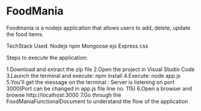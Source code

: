 # FoodMania
Foodmania is a nodejs application that allows users to add, delete, update the food items.

TechStack Used:
Nodejs
npm
Mongoose
ejs
Express
css

Steps to execute the application:

1.Download and extract the zip file 
2.Open the project in Visual Studio Code 
3.Launch the terminal and execute: npm install
4.Execute: node app.js
5.You'll get the message on the terminal : Server is listening on port 3000(Port can be changed in app.js file line no. 115)
6.Open a browser and browse http://localhost:3000
7.Go through the FoodManiaFunctionalDocument to understand the flow of the application
